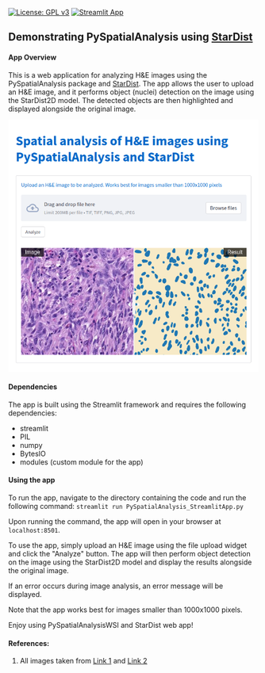 [![License: GPL v3](https://img.shields.io/badge/License-GPLv3-blue.svg)](https://www.gnu.org/licenses/gpl-3.0)
[![Streamlit App](https://static.streamlit.io/badges/streamlit_badge_black_white.svg)](https://pyspatialinformation.streamlit.app/)

## Demonstrating PySpatialAnalysis using [StarDist](https://github.com/stardist/stardist)

#### App Overview

This is a web application for analyzing H&E images using the PySpatialAnalysis package and [StarDist](https://github.com/stardist/stardist). The app allows the user to upload an H&E image, and it performs object (nuclei) detection on the image using the StarDist2D model. The detected objects are then highlighted and displayed alongside the original image.

![Streamlit App Screenshot](https://github.com/ajinkya-kulkarni/PySpatialAnalysis/blob/main/screenshot.png)

#### Dependencies

The app is built using the Streamlit framework and requires the following dependencies:
- streamlit
- PIL
- numpy
- BytesIO
- modules (custom module for the app)


#### Using the app

To run the app, navigate to the directory containing the code and run the following command:
`streamlit run PySpatialAnalysis_StreamlitApp.py`

Upon running the command, the app will open in your browser at `localhost:8501`.

To use the app, simply upload an H&E image using the file upload widget and click the "Analyze" button. The app will then perform object detection on the image using the StarDist2D model and display the results alongside the original image.

If an error occurs during image analysis, an error message will be displayed.

Note that the app works best for images smaller than 1000x1000 pixels.

Enjoy using PySpatialAnalysisWSI and StarDist web app!

#### References:

1. All images taken from [Link 1](https://twitter.com/JMGardnerMD) and [Link 2](https://twitter.com/kiko4docs)
